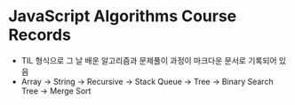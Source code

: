 # **JavaScript Algorithms Course Records** 
- TIL 형식으로 그 날 배운 알고리즘과 문제풀이 과정이 마크다운 문서로 기록되어 있음
- Array -> String -> Recursive -> Stack Queue -> Tree -> Binary Search Tree -> Merge Sort
